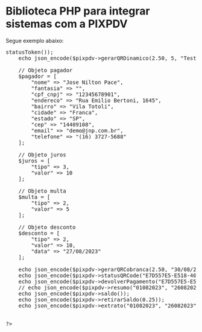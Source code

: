 # Biblioteca PHP para integrar sistemas com a PIXPDV

Segue exemplo abaixo:
<pre>
<?php

    // INSTALE A BIBLIOTECA COM composer require pixpdv/pixpdv-php:dev-main

    include "vendor/autoload.php";

    use PIXPDV\PIXPDV;

    $pixpdv = new PIXPDV("", "", "");

    echo json_encode($pixpdv->statusToken());
    echo json_encode($pixpdv->gerarQRDinamico(2.50, 5, "Teste"));

    // Objeto pagador
    $pagador = [
        "nome" => "Jose Nilton Pace",
        "fantasia" => "",
        "cpf_cnpj" => "12345678901",
        "endereco" => "Rua Emilio Bertoni, 1645",
        "bairro" => "Vila Totoli",
        "cidade" => "Franca",
        "estado" => "SP",
        "cep" => "14409108",
        "email" => "demo@jnp.com.br",
        "telefone" => "(16) 3727-5688"
    ];

    // Objeto juros
    $juros = [
        "tipo" => 3,
        "valor" => 10
    ];

    // Objeto multa
    $multa = [
        "tipo" => 2,
        "valor" => 5
    ];

    // Objeto desconto
    $desconto = [
        "tipo" => 2,
        "valor" => 10,
        "data" => "27/08/2023"
    ];

    echo json_encode($pixpdv->gerarQRCobranca(2.50, "30/08/2023", 30, "Cobrança Teste", $pagador, $juros, $multa, $desconto));
    echo json_encode($pixpdv->statusQRCode("E7D557E5-E518-406E-9541-2FF4B5312A44"));
    echo json_encode($pixpdv->devolverPagamento("E7D557E5-E518-406E-9541-2FF4B5312A44"));
    // echo json_encode($pixpdv->resumo("01082023", "26082023", "emissao"));
    echo json_encode($pixpdv->saldo());
    echo json_encode($pixpdv->retirarSaldo(0.25));
    echo json_encode($pixpdv->extrato("01082023", "26082023"));


?>
</pre>
